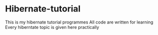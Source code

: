 # Hibernate-tutorial
This is my hibernate tutorial programmes
All code are written for learning
Every hiberntate topic is given here practically
